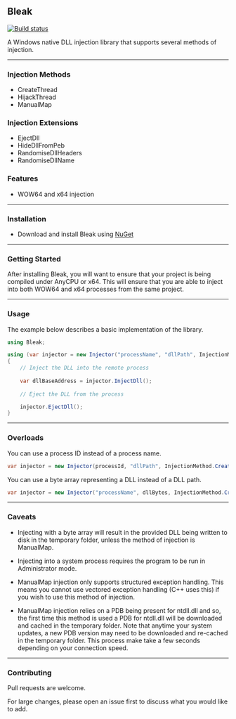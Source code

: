 ## Bleak 

[![Build status](https://ci.appveyor.com/api/projects/status/wp76wa0oe8robs3c?svg=true)](https://ci.appveyor.com/project/Akaion/bleak)

A Windows native DLL injection library that supports several methods of injection.

----

### Injection Methods

* CreateThread
* HijackThread
* ManualMap

### Injection Extensions

* EjectDll
* HideDllFromPeb
* RandomiseDllHeaders
* RandomiseDllName

### Features

* WOW64 and x64 injection

----

### Installation

* Download and install Bleak using [NuGet](https://www.nuget.org/packages/Bleak)

----

### Getting Started

After installing Bleak, you will want to ensure that your project is being compiled under AnyCPU or x64. This will ensure that you are able to inject into both WOW64 and x64 processes from the same project.

----

### Usage

The example below describes a basic implementation of the library.

```csharp
using Bleak;

using (var injector = new Injector("processName", "dllPath", InjectionMethod.CreateThread, InjectionFlags.None))
{
	// Inject the DLL into the remote process
	
	var dllBaseAddress = injector.InjectDll();
	
	// Eject the DLL from the process

    injector.EjectDll();
}
```

----

### Overloads

You can use a process ID instead of a process name.

```csharp
var injector = new Injector(processId, "dllPath", InjectionMethod.CreateThread, InjectionFlags.None);
```

You can use a byte array representing a DLL instead of a DLL path.

```csharp
var injector = new Injector("processName", dllBytes, InjectionMethod.CreateThread, InjectionFlags.None);
```
----

### Caveats

* Injecting with a byte array will result in the provided DLL being written to disk in the temporary folder, unless the method of injection is ManualMap.

* Injecting into a system process requires the program to be run in Administrator mode.

* ManualMap injection only supports structured exception handling. This means you cannot use vectored exception handling (C++ uses this) if you wish to use this method of injection.

* ManualMap injection relies on a PDB being present for ntdll.dll and so, the first time this method is used a PDB for ntdll.dll will be downloaded and cached in the temporary folder. Note that anytime your system updates, a new PDB version may need to be downloaded and re-cached in the temporary folder. This process make take a few seconds depending on your connection speed.

----

### Contributing

Pull requests are welcome. 

For large changes, please open an issue first to discuss what you would like to add.
